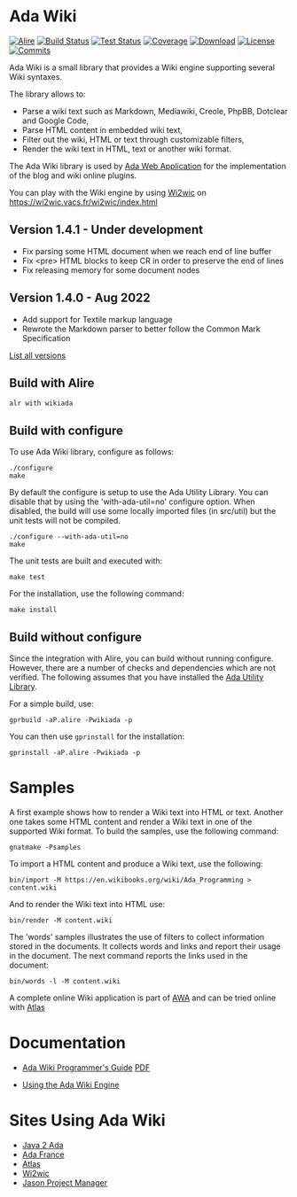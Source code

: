 # Ada Wiki

[![Alire](https://img.shields.io/endpoint?url=https://alire.ada.dev/badges/wikiada.json)](https://alire.ada.dev/crates/wikiada)
[![Build Status](https://img.shields.io/endpoint?url=https://porion.vacs.fr/porion/api/v1/projects/ada-wiki/badges/build.json)](https://porion.vacs.fr/porion/projects/view/ada-wiki/summary)
[![Test Status](https://img.shields.io/endpoint?url=https://porion.vacs.fr/porion/api/v1/projects/ada-wiki/badges/tests.json)](https://porion.vacs.fr/porion/projects/view/ada-wiki/xunits)
[![Coverage](https://img.shields.io/endpoint?url=https://porion.vacs.fr/porion/api/v1/projects/ada-wiki/badges/coverage.json)](https://porion.vacs.fr/porion/projects/view/ada-wiki/summary)
[![Download](https://img.shields.io/badge/download-1.4.0-brightgreen.svg)](http://download.vacs.fr/ada-wiki/ada-wiki-1.4.0.tar.gz)
[![License](https://img.shields.io/badge/license-APACHE2-blue.svg)](LICENSE)
[![Commits](https://img.shields.io/github/commits-since/stcarrez/ada-wiki/1.4.0.svg)](Commits)

Ada Wiki is a small library that provides a Wiki engine supporting several Wiki syntaxes.

The library allows to:

* Parse a wiki text such as Markdown, Mediawiki, Creole, PhpBB, Dotclear and Google Code,
* Parse HTML content in embedded wiki text,
* Filter out the wiki, HTML or text through customizable filters,
* Render the wiki text in HTML, text or another wiki format.

The Ada Wiki library is used by [Ada Web Application](https://gitlab.com/stcarrez/ada-awa)
for the implementation of the blog and wiki online plugins.

You can play with the Wiki engine by using [Wi2wic](https://gitlab.com/stcarrez/wi2wic) on https://wi2wic.vacs.fr/wi2wic/index.html

## Version 1.4.1   - Under development
  - Fix parsing some HTML document when we reach end of line buffer
  - Fix \<pre\> HTML blocks to keep CR in order to preserve the end of lines
  - Fix releasing memory for some document nodes

## Version 1.4.0   - Aug 2022
- Add support for Textile markup language
- Rewrote the Markdown parser to better follow the Common Mark Specification

[List all versions](https://gitlab.com/stcarrez/ada-wiki/blob/master/NEWS.md)

## Build with Alire

```
alr with wikiada
```

## Build with configure

To use Ada Wiki library, configure as follows:
```
./configure
make
```

By default the configure is setup to use the Ada Utility Library.  You can disable that
by using the 'with-ada-util=no' configure option.  When disabled, the build will use some
locally imported files (in src/util) but the unit tests will not be compiled.
```
./configure --with-ada-util=no
make
```

The unit tests are built and executed with:
```
make test
```
For the installation, use the following command:
```
make install
```

## Build without configure

Since the integration with Alire, you can build without running configure.
However, there are a number of checks and dependencies which are not verified.
The following assumes that you have installed the [Ada Utility Library](https://gitlab.com/stcarrez/ada-util).

For a simple build, use:

```
gprbuild -aP.alire -Pwikiada -p
```

You can then use `gprinstall` for the installation:

```
gprinstall -aP.alire -Pwikiada -p
```

# Samples

A first example shows how to render a Wiki text into HTML or text.
Another one takes some HTML content and render a Wiki text in one of the supported
Wiki format.  To build the samples, use the following command:
```
gnatmake -Psamples
```

To import a HTML content and produce a Wiki text, use the following:
```
bin/import -M https://en.wikibooks.org/wiki/Ada_Programming > content.wiki
```

And to render the Wiki text into HTML use:
```
bin/render -M content.wiki
```

The 'words' samples illustrates the use of filters to collect information stored
in the documents.  It collects words and links and report their usage in the
document.  The next command reports the links used in the document:
```
bin/words -l -M content.wiki
```

A complete online Wiki application is part of [AWA](https://gitlab.com/stcarrez/ada-awa)
and can be tried online with [Atlas](https://demo.vacs.fr/atlas/index.html)

# Documentation

* [Ada Wiki Programmer's Guide](https://ada-wiki.readthedocs.io/en/latest/) [PDF](https://gitlab.com/stcarrez/ada-wiki/blob/master/docs/wiki-book.pdf)

* [Using the Ada Wiki Engine](https://blog.vacs.fr/vacs/blogs/post.html?post=2016/04/30/Using-the-Ada-Wiki-Engine)

# Sites Using Ada Wiki

  * [Java 2 Ada](https://blog.vacs.fr/)
  * [Ada France](https://www.ada-france.org/adafr/index.html)
  * [Atlas](https://demo.vacs.fr/atlas/index.html)
  * [Wi2wic](https://wi2wic.vacs.fr/wi2wic/index.html)
  * [Jason Project Manager](https://vdo.vacs.fr/vdo/index.html)

